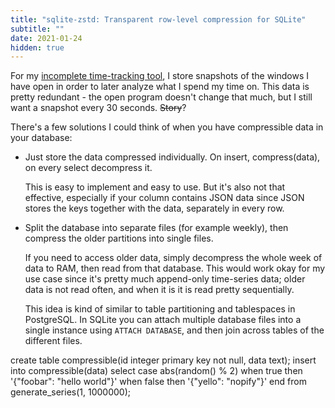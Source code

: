 ```yaml
---
title: "sqlite-zstd: Transparent row-level compression for SQLite"
subtitle: ""
date: 2021-01-24
hidden: true
---
```


For my [incomplete time-tracking tool](https://github.com/phiresky/timetrackrs), I store snapshots of the windows I have open in order to later analyze what I spend my time on. This data is pretty redundant - the open program doesn't change that much, but I still want a snapshot every 30 seconds. ~~Story~~?

There's a few solutions I could think of when you have compressible data in your database:

-   Just store the data compressed individually. On insert, compress(data), on every select decompress it.

    This is easy to implement and easy to use. But it's also not that effective, especially if your column contains JSON data since JSON stores the keys together with the data, separately in every row.

-   Split the database into separate files (for example weekly), then compress the older partitions into single files.

    If you need to access older data, simply decompress the whole week of data to RAM, then read from that database. This would work okay for my use case since it's pretty much append-only time-series data; older data is not read often, and when it is it is read pretty sequentially.

    This idea is kind of similar to table partitioning and tablespaces in PostgreSQL. In SQLite you can attach multiple database files into a single instance using `ATTACH DATABASE`, and then join across tables of the different files.

create table compressible(id integer primary key not null, data text);
insert into compressible(data) select
case abs(random() % 2)
when true then '{"foobar": "hello world"}'
when false then '{"yello": "nopify"}'
end
from generate_series(1, 1000000);
